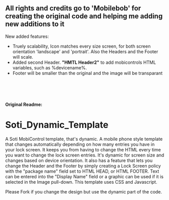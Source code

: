 <h2>All rights and credits go to 'Mobilebob' for creating the original code and helping me adding new additions to it</h2>


New added features:
 - Truely scalability, Icon matches every size screen, for both screen orientation 'landscape' and 'portrait'. Also the Headers and the Footer will scale.
 - Added second Header. <b>"HMTL Header2"</b> to add mobicontrols HTML variables, such as %devicename%.
 - Footer will be smaller than the original and the image will be transparant

<br></br>
<br></br>
<b> Original Readme: </b>
# Soti_Dynamic_Template
A Soti MobiControl template, that's dynamic.  A mobile phone style template that changes automatically depending on how many entries you have in your lock screen.  It keeps you from having to change the HTML every time you want to change the lock screen entries.  It's  dynamic for screen size and changes based on device orientation.  It also has a feature that lets you change the Header and the Footer by simply creating a Lock Screen policy with the "package name" field set to HTML HEAD, or HTML FOOTER.  Text can be entered into the "Display Name" field or a graphic can be used if it is selected in the Image pull-down.  This template uses CSS and Javascript.

Please Fork if you change the design but use the dynamic part of the code.
